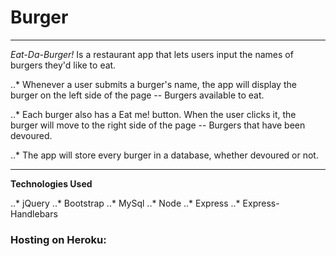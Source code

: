 # Burger

***

*Eat-Da-Burger!* Is a restaurant app that lets users input the names of burgers they'd like to eat.

..* Whenever a user submits a burger's name, the app will display the burger on the left side of the page -- Burgers available to eat.

..* Each burger also has a Eat me! button. When the user clicks it, the burger will move to the right side of the page -- Burgers that have been devoured.

..* The app will store every burger in a database, whether devoured or not.

***

__Technologies Used__

..* jQuery
..* Bootstrap
..* MySql
..* Node
..* Express
..* Express-Handlebars

### Hosting on Heroku:

   